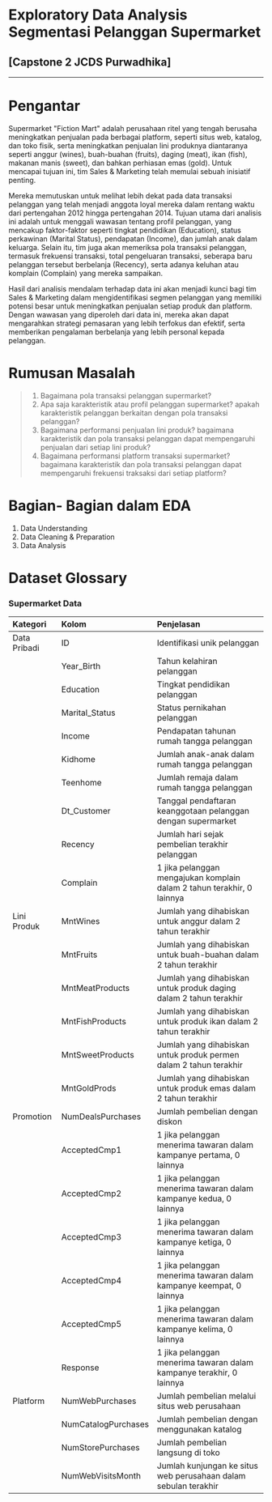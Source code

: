 # Exploratory Data Analysis Segmentasi Pelanggan Supermarket
## [Capstone 2 JCDS Purwadhika]
---

# **Pengantar**
Supermarket "Fiction Mart" adalah perusahaan ritel yang tengah berusaha meningkatkan penjualan pada berbagai platform, seperti situs web, katalog, dan toko fisik, serta meningkatkan penjualan lini produknya diantaranya seperti anggur (wines), buah-buahan (fruits), daging (meat), ikan (fish), makanan manis (sweet), dan bahkan perhiasan emas (gold). Untuk mencapai tujuan ini, tim Sales & Marketing telah memulai sebuah inisiatif penting.

Mereka memutuskan untuk melihat lebih dekat pada data transaksi pelanggan yang telah menjadi anggota loyal mereka dalam rentang waktu dari pertengahan 2012 hingga pertengahan 2014. Tujuan utama dari analisis ini adalah untuk menggali wawasan tentang profil pelanggan, yang mencakup faktor-faktor seperti tingkat pendidikan (Education), status perkawinan (Marital Status), pendapatan (Income), dan jumlah anak dalam keluarga. Selain itu, tim juga akan memeriksa pola transaksi pelanggan, termasuk frekuensi transaksi, total pengeluaran transaksi, seberapa baru pelanggan tersebut berbelanja (Recency), serta adanya keluhan atau komplain (Complain) yang mereka sampaikan.

Hasil dari analisis mendalam terhadap data ini akan menjadi kunci bagi tim Sales & Marketing dalam mengidentifikasi segmen pelanggan yang memiliki potensi besar untuk meningkatkan penjualan setiap produk dan platform. Dengan wawasan yang diperoleh dari data ini, mereka akan dapat mengarahkan strategi pemasaran yang lebih terfokus dan efektif, serta memberikan pengalaman berbelanja yang lebih personal kepada pelanggan.

# Rumusan Masalah

 >1. Bagaimana pola transaksi pelanggan supermarket?<br>
 >2. Apa saja karakteristik atau profil pelanggan supermarket? apakah karakteristik pelanggan berkaitan dengan pola transaksi pelanggan?<br>
 >3. Bagaimana performansi penjualan lini produk? bagaimana karakteristik dan pola transaksi pelanggan dapat mempengaruhi penjualan dari setiap lini produk?
 >4. Bagaimana performansi platform transaksi supermarket? bagaimana karakteristik dan pola transaksi pelanggan dapat mempengaruhi frekuensi traksaksi dari setiap platform?


# Bagian- Bagian dalam EDA

1. Data Understanding
2. Data Cleaning & Preparation
3. Data Analysis


# Dataset Glossary
### Supermarket Data

| Kategori               | Kolom                            | Penjelasan                                                   |
|:------------------------|:----------------------------------|:--------------------------------------------------------------|
| Data Pribadi                 | ID                               | Identifikasi unik pelanggan                                  |
|                        | Year_Birth                       | Tahun kelahiran pelanggan                                    |
|                        | Education                        | Tingkat pendidikan pelanggan                                 |
|                        | Marital_Status                   | Status pernikahan pelanggan                                  |
|                        | Income                           | Pendapatan tahunan rumah tangga pelanggan                     |
|                        | Kidhome                          | Jumlah anak-anak dalam rumah tangga pelanggan                |
|                        | Teenhome                         | Jumlah remaja dalam rumah tangga pelanggan                   |
|                        | Dt_Customer                      | Tanggal pendaftaran keanggotaan pelanggan dengan supermarket               |
|                        | Recency                          | Jumlah hari sejak pembelian terakhir pelanggan                |
|                        | Complain                         | 1 jika pelanggan mengajukan komplain dalam 2 tahun terakhir, 0 lainnya  |
| Lini Produk               | MntWines                         | Jumlah yang dihabiskan untuk anggur dalam 2 tahun terakhir   |
|                        | MntFruits                        | Jumlah yang dihabiskan untuk buah-buahan dalam 2 tahun terakhir |
|                        | MntMeatProducts                  | Jumlah yang dihabiskan untuk produk daging dalam 2 tahun terakhir |
|                        | MntFishProducts                  | Jumlah yang dihabiskan untuk produk ikan dalam 2 tahun terakhir |
|                        | MntSweetProducts                 | Jumlah yang dihabiskan untuk produk permen dalam 2 tahun terakhir |
|                        | MntGoldProds                     | Jumlah yang dihabiskan untuk produk emas dalam 2 tahun terakhir |
| Promotion              | NumDealsPurchases                | Jumlah pembelian dengan diskon                               |
|                        | AcceptedCmp1                     | 1 jika pelanggan menerima tawaran dalam kampanye pertama, 0 lainnya |
|                        | AcceptedCmp2                     | 1 jika pelanggan menerima tawaran dalam kampanye kedua, 0 lainnya |
|                        | AcceptedCmp3                     | 1 jika pelanggan menerima tawaran dalam kampanye ketiga, 0 lainnya |
|                        | AcceptedCmp4                     | 1 jika pelanggan menerima tawaran dalam kampanye keempat, 0 lainnya |
|                        | AcceptedCmp5                     | 1 jika pelanggan menerima tawaran dalam kampanye kelima, 0 lainnya |
|                        | Response                         | 1 jika pelanggan menerima tawaran dalam kampanye terakhir, 0 lainnya |
| Platform                  | NumWebPurchases                   | Jumlah pembelian melalui situs web perusahaan                 |
|                        | NumCatalogPurchases               | Jumlah pembelian dengan menggunakan katalog                   |
|                        | NumStorePurchases                | Jumlah pembelian langsung di toko                            |
|                        | NumWebVisitsMonth                 | Jumlah kunjungan ke situs web perusahaan dalam sebulan terakhir |

